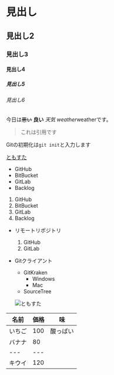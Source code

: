 # 見出し
## 見出し2
### 見出し3
#### 見出し4
##### 見出し5
###### 見出し6

今日は~~悪い~~ **良い** *天気* *weather*weatherです。

> これは引用です

Gitの初期化は`git init`と入力します

[ともすた](https://tomosta.jp)

- GitHub
- BitBucket
- GitLab
- Backlog

1. GitHub
2. BitBucket
3. GitLab
4. Backlog

- リモートリポジトリ
  1. GitHub
  2. GitLab
- Gitクライアント
  - GitKraken
    - Windows
    - Mac
  - SourceTree
  
  ![ともすた](https://tomosta.jp/wp-content/uploads/2020/07/logo.svg)
  
名前 | 価格 | 味
--- | --- | ---
いちご | 100 | 酸っぱい
バナナ | 80
--- | ---
キウイ | 120
